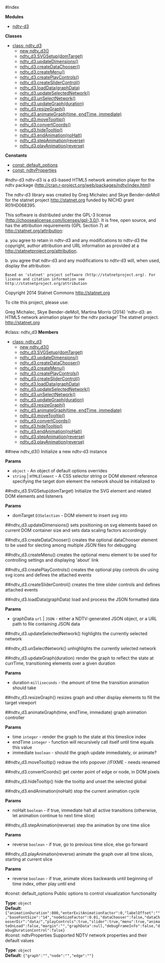 #Index

**Modules**

* [ndtv-d3](#module_ndtv-d3)

**Classes**

* [class: ndtv_d3](#ndtv_d3)
  * [new ndtv_d3()](#new_ndtv_d3)
  * [ndtv_d3.SVGSetup(domTarget)](#ndtv_d3#SVGSetup)
  * [ndtv_d3.updateDimensions()](#ndtv_d3#updateDimensions)
  * [ndtv_d3.createDataChooser()](#ndtv_d3#createDataChooser)
  * [ndtv_d3.createMenu()](#ndtv_d3#createMenu)
  * [ndtv_d3.createPlayControls()](#ndtv_d3#createPlayControls)
  * [ndtv_d3.createSliderControl()](#ndtv_d3#createSliderControl)
  * [ndtv_d3.loadData(graphData)](#ndtv_d3#loadData)
  * [ndtv_d3.updateSelectedNetwork()](#ndtv_d3#updateSelectedNetwork)
  * [ndtv_d3.unSelectNetwork()](#ndtv_d3#unSelectNetwork)
  * [ndtv_d3.updateGraph(duration)](#ndtv_d3#updateGraph)
  * [ndtv_d3.resizeGraph()](#ndtv_d3#resizeGraph)
  * [ndtv_d3.animateGraph(time, endTime, immediate)](#ndtv_d3#animateGraph)
  * [ndtv_d3.moveTooltip()](#ndtv_d3#moveTooltip)
  * [ndtv_d3.convertCoords()](#ndtv_d3#convertCoords)
  * [ndtv_d3.hideTooltip()](#ndtv_d3#hideTooltip)
  * [ndtv_d3.endAnimation(noHalt)](#ndtv_d3#endAnimation)
  * [ndtv_d3.stepAnimation(reverse)](#ndtv_d3#stepAnimation)
  * [ndtv_d3.playAnimation(reverse)](#ndtv_d3#playAnimation)

**Constants**

* [const: default_options](#default_options)
* [const: ndtvProperties](#ndtvProperties)
 
<a name="module_ndtv-d3"></a>
#ndtv-d3
ndtv-d3 is a d3-based HTML5 network animation player for the ndtv package (http://cran.r-project.org/web/packages/ndtv/index.html)

The ndtv-d3 library was created by Greg Michalec and Skye Bender-deMoll for the statnet project http://statnet.org funded by NICHD grant R01HD068395.

This software is distributed under the GPL-3 license (http://choosealicense.com/licenses/gpl-3.0/).  It is free, open source, and has the attribution requirements (GPL Section 7) at http://statnet.org/attribution:

a. you agree to retain in ndtv-d3 and any modifications to ndtv-d3 the copyright, author attribution and URL information as provided at a http://statnetproject.org/attribution.

b. you agree that ndtv-d3 and any modifications to ndtv-d3 will, when used, display the attribution:

    Based on 'statnet' project software (http://statnetproject.org). For license and citation information see http://statnetproject.org/attribution

Copyright 2014 Statnet Commons http://statnet.org

To cite this project, please use:

Greg Michalec, Skye Bender-deMoll, Martina Morris (2014) 'ndtv-d3: an HTML5 network animation player for the ndtv package' The statnet project. http://statnet.org

<a name="ndtv_d3"></a>
#class: ndtv_d3
**Members**

* [class: ndtv_d3](#ndtv_d3)
  * [new ndtv_d3()](#new_ndtv_d3)
  * [ndtv_d3.SVGSetup(domTarget)](#ndtv_d3#SVGSetup)
  * [ndtv_d3.updateDimensions()](#ndtv_d3#updateDimensions)
  * [ndtv_d3.createDataChooser()](#ndtv_d3#createDataChooser)
  * [ndtv_d3.createMenu()](#ndtv_d3#createMenu)
  * [ndtv_d3.createPlayControls()](#ndtv_d3#createPlayControls)
  * [ndtv_d3.createSliderControl()](#ndtv_d3#createSliderControl)
  * [ndtv_d3.loadData(graphData)](#ndtv_d3#loadData)
  * [ndtv_d3.updateSelectedNetwork()](#ndtv_d3#updateSelectedNetwork)
  * [ndtv_d3.unSelectNetwork()](#ndtv_d3#unSelectNetwork)
  * [ndtv_d3.updateGraph(duration)](#ndtv_d3#updateGraph)
  * [ndtv_d3.resizeGraph()](#ndtv_d3#resizeGraph)
  * [ndtv_d3.animateGraph(time, endTime, immediate)](#ndtv_d3#animateGraph)
  * [ndtv_d3.moveTooltip()](#ndtv_d3#moveTooltip)
  * [ndtv_d3.convertCoords()](#ndtv_d3#convertCoords)
  * [ndtv_d3.hideTooltip()](#ndtv_d3#hideTooltip)
  * [ndtv_d3.endAnimation(noHalt)](#ndtv_d3#endAnimation)
  * [ndtv_d3.stepAnimation(reverse)](#ndtv_d3#stepAnimation)
  * [ndtv_d3.playAnimation(reverse)](#ndtv_d3#playAnimation)

<a name="new_ndtv_d3"></a>
##new ndtv_d3()
Initialize a new ndtv-d3 instance

**Params**

-  `object` - An object of default options overrides  
-  `string` | `HTMLElement` - A CSS selector string or DOM element reference specifying the target dom element the network should be initialized to  

<a name="ndtv_d3#SVGSetup"></a>
##ndtv_d3.SVGSetup(domTarget)
Initialize the SVG element and related DOM elements and listeners

**Params**

- domTarget `D3Selection` - DOM element to insert svg into  

<a name="ndtv_d3#updateDimensions"></a>
##ndtv_d3.updateDimensions()
sets positioning on svg elements based on current DOM container size and sets data scaling factors accordingly

<a name="ndtv_d3#createDataChooser"></a>
##ndtv_d3.createDataChooser()
creates the optional dataChooser element to be used for slecting among multiple JSON files for debugging

<a name="ndtv_d3#createMenu"></a>
##ndtv_d3.createMenu()
creates the optional menu element to be used for controlling settings and displaying 'about' link

<a name="ndtv_d3#createPlayControls"></a>
##ndtv_d3.createPlayControls()
creates the optional play controls div using svg icons and defines the attached events

<a name="ndtv_d3#createSliderControl"></a>
##ndtv_d3.createSliderControl()
creates the time slider controls and defines attached events

<a name="ndtv_d3#loadData"></a>
##ndtv_d3.loadData(graphData)
load and process the JSON formatted data

**Params**

- graphData `url` | `JSON` - either a NDTV-generated JSON object, or a URL path to file containing JSON data  

<a name="ndtv_d3#updateSelectedNetwork"></a>
##ndtv_d3.updateSelectedNetwork()
highlights the currently selected network

<a name="ndtv_d3#unSelectNetwork"></a>
##ndtv_d3.unSelectNetwork()
unhighlights the currently selected network

<a name="ndtv_d3#updateGraph"></a>
##ndtv_d3.updateGraph(duration)
render the graph to reflect the state at currTime, transitioning elements over a given duration

**Params**

- duration `milliseconds` - the amount of time the transition animation should take  

<a name="ndtv_d3#resizeGraph"></a>
##ndtv_d3.resizeGraph()
resizes graph and other display elements to fill the target viewport

<a name="ndtv_d3#animateGraph"></a>
##ndtv_d3.animateGraph(time, endTime, immediate)
graph animation controller

**Params**

- time `integer` - render the graph to the state at this timeslice index  
- endTime `integer` - function will recursively call itself until time equals this value  
- immediate `boolean` - should the graph update immediately, or animate?  

<a name="ndtv_d3#moveTooltip"></a>
##ndtv_d3.moveTooltip()
redraw the info popover //FIXME - needs renamed

<a name="ndtv_d3#convertCoords"></a>
##ndtv_d3.convertCoords()
get center point of edge or node, in DOM pixels

<a name="ndtv_d3#hideTooltip"></a>
##ndtv_d3.hideTooltip()
hide the tooltip and unset the selected global

<a name="ndtv_d3#endAnimation"></a>
##ndtv_d3.endAnimation(noHalt)
stop the current animation cycle

**Params**

- noHalt `boolean` - if true, immediate halt all active transitions (otherwise, let animation continue to next time slice)  

<a name="ndtv_d3#stepAnimation"></a>
##ndtv_d3.stepAnimation(reverse)
step the animation by one time slice

**Params**

- reverse `boolean` - if true, go to previous time slice, else go forward  

<a name="ndtv_d3#playAnimation"></a>
##ndtv_d3.playAnimation(reverse)
animate the graph over all time slices, starting at current slice

**Params**

- reverse `boolean` - if true, animate slices backwards until beginning of time index, other play until end  

<a name="default_options"></a>
#const: default_options
Public options to control visualization functionality

**Type**: `object`  
**Default**: `{"animationDuration":800,"enterExitAnimationFactor":0,"labelOffset":"","baseFontSize":"14","nodeSizeFactor":0.01,"dataChooser":false,"dataChooserDir":"data/","playControls":true,"slider":true,"menu":true,"animateOnLoad":false,"margin":"","graphData":null,"debugFrameInfo":false,"debugDurationControl":false}`  
<a name="ndtvProperties"></a>
#const: ndtvProperties
Supported NDTV network properties and their default values

**Type**: `object`  
**Default**: `{"graph":"","node":"","edge":""}`  
